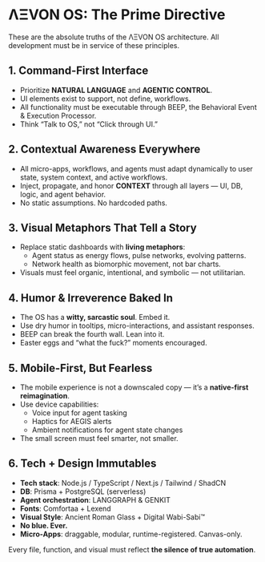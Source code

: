 # ΛΞVON OS: The Prime Directive

These are the absolute truths of the ΛΞVON OS architecture. All development must be in service of these principles.

## 1. Command-First Interface
- Prioritize **NATURAL LANGUAGE** and **AGENTIC CONTROL**.
- UI elements exist to support, not define, workflows.
- All functionality must be executable through BEEP, the Behavioral Event & Execution Processor.
- Think “Talk to OS,” not “Click through UI.”

## 2. Contextual Awareness Everywhere
- All micro-apps, workflows, and agents must adapt dynamically to user state, system context, and active workflows.
- Inject, propagate, and honor **CONTEXT** through all layers — UI, DB, logic, and agent behavior.
- No static assumptions. No hardcoded paths.

## 3. Visual Metaphors That Tell a Story
- Replace static dashboards with **living metaphors**:
  - Agent status as energy flows, pulse networks, evolving patterns.
  - Network health as biomorphic movement, not bar charts.
- Visuals must feel organic, intentional, and symbolic — not utilitarian.

## 4. Humor & Irreverence Baked In
- The OS has a **witty, sarcastic soul**. Embed it.
- Use dry humor in tooltips, micro-interactions, and assistant responses.
- BEEP can break the fourth wall. Lean into it.
- Easter eggs and “what the fuck?” moments encouraged.

## 5. Mobile-First, But Fearless
- The mobile experience is not a downscaled copy — it’s a **native-first reimagination**.
- Use device capabilities:
  - Voice input for agent tasking
  - Haptics for AEGIS alerts
  - Ambient notifications for agent state changes
- The small screen must feel smarter, not smaller.

## 6. Tech + Design Immutables
- **Tech stack**: Node.js / TypeScript / Next.js / Tailwind / ShadCN
- **DB**: Prisma + PostgreSQL (serverless)
- **Agent orchestration**: LANGGRAPH & GENKIT
- **Fonts**: Comfortaa + Lexend
- **Visual Style**: Ancient Roman Glass + Digital Wabi-Sabi™
- **No blue. Ever.**
- **Micro-Apps**: draggable, modular, runtime-registered. Canvas-only.

Every file, function, and visual must reflect **the silence of true automation**.
